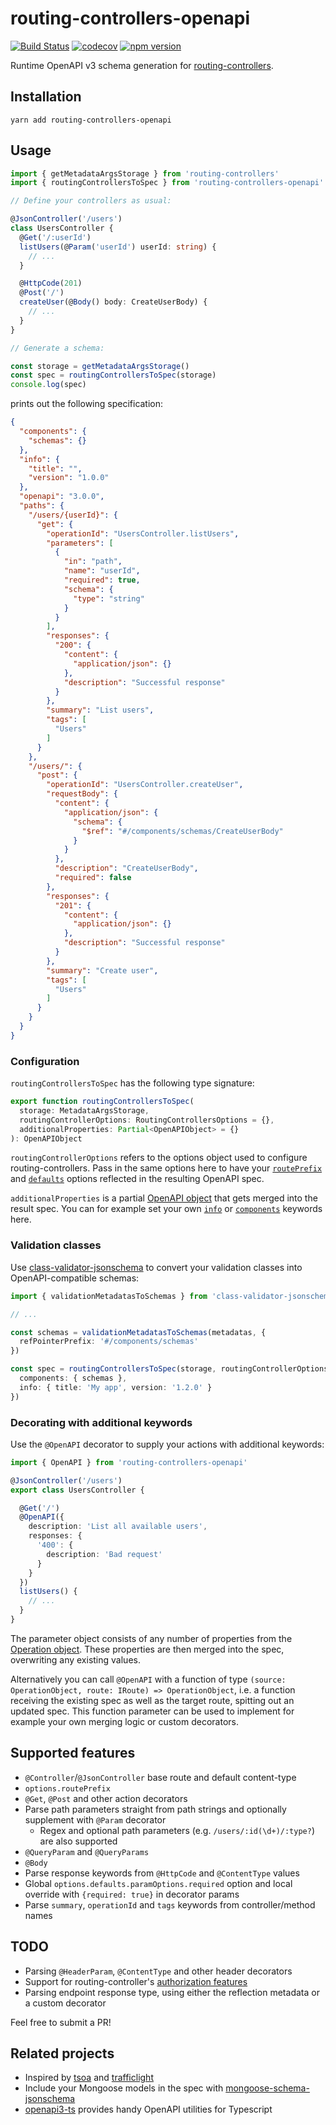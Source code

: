 # routing-controllers-openapi
[![Build Status](https://travis-ci.org/epiphone/routing-controllers-openapi.svg?branch=master)](https://travis-ci.org/epiphone/routing-controllers-openapi) [![codecov](https://codecov.io/gh/epiphone/routing-controllers-openapi/branch/master/graph/badge.svg)](https://codecov.io/gh/epiphone/routing-controllers-openapi) [![npm version](https://badge.fury.io/js/routing-controllers-openapi.svg)](https://badge.fury.io/js/routing-controllers-openapi)

Runtime OpenAPI v3 schema generation for [routing-controllers](https://github.com/typestack/routing-controllers).

## Installation

`yarn add routing-controllers-openapi`

## Usage

```typescript
import { getMetadataArgsStorage } from 'routing-controllers'
import { routingControllersToSpec } from 'routing-controllers-openapi'

// Define your controllers as usual:

@JsonController('/users')
class UsersController {
  @Get('/:userId')
  listUsers(@Param('userId') userId: string) {
    // ...
  }

  @HttpCode(201)
  @Post('/')
  createUser(@Body() body: CreateUserBody) {
    // ...
  }
}

// Generate a schema:

const storage = getMetadataArgsStorage()
const spec = routingControllersToSpec(storage)
console.log(spec)
```

prints out the following specification:

```json
{
  "components": {
    "schemas": {}
  },
  "info": {
    "title": "",
    "version": "1.0.0"
  },
  "openapi": "3.0.0",
  "paths": {
    "/users/{userId}": {
      "get": {
        "operationId": "UsersController.listUsers",
        "parameters": [
          {
            "in": "path",
            "name": "userId",
            "required": true,
            "schema": {
              "type": "string"
            }
          }
        ],
        "responses": {
          "200": {
            "content": {
              "application/json": {}
            },
            "description": "Successful response"
          }
        },
        "summary": "List users",
        "tags": [
          "Users"
        ]
      }
    },
    "/users/": {
      "post": {
        "operationId": "UsersController.createUser",
        "requestBody": {
          "content": {
            "application/json": {
              "schema": {
                "$ref": "#/components/schemas/CreateUserBody"
              }
            }
          },
          "description": "CreateUserBody",
          "required": false
        },
        "responses": {
          "201": {
            "content": {
              "application/json": {}
            },
            "description": "Successful response"
          }
        },
        "summary": "Create user",
        "tags": [
          "Users"
        ]
      }
    }
  }
}
```

### Configuration

`routingControllersToSpec` has the following type signature:

```typescript
export function routingControllersToSpec(
  storage: MetadataArgsStorage,
  routingControllerOptions: RoutingControllersOptions = {},
  additionalProperties: Partial<OpenAPIObject> = {}
): OpenAPIObject
```

`routingControllerOptions` refers to the options object used to configure routing-controllers. Pass in the same options here to have your [`routePrefix`](https://github.com/typestack/routing-controllers/#prefix-all-controllers-routes) and [`defaults`](https://github.com/typestack/routing-controllers/#default-settings) options reflected in the resulting OpenAPI spec.

`additionalProperties` is a partial [OpenAPI object](https://swagger.io/specification/#openapi-object-17) that gets merged into the result spec. You can for example set your own [`info`](https://swagger.io/specification/#openapi-object-19) or [`components`](https://swagger.io/specification/#components-object-33) keywords here.

### Validation classes

Use [class-validator-jsonschema](https://github.com/epiphone/class-validator-jsonschema) to convert your validation classes into OpenAPI-compatible schemas:

```typescript
import { validationMetadatasToSchemas } from 'class-validator-jsonschema'

// ...

const schemas = validationMetadatasToSchemas(metadatas, {
  refPointerPrefix: '#/components/schemas'
})

const spec = routingControllersToSpec(storage, routingControllerOptions, {
  components: { schemas },
  info: { title: 'My app', version: '1.2.0' }
})
```

### Decorating with additional keywords

Use the `@OpenAPI` decorator to supply your actions with additional keywords:

```typescript
import { OpenAPI } from 'routing-controllers-openapi'

@JsonController('/users')
export class UsersController {

  @Get('/')
  @OpenAPI({
    description: 'List all available users',
    responses: {
      '400': {
        description: 'Bad request'
      }
    }
  })
  listUsers() {
    // ...
  }
}
```

The parameter object consists of any number of properties from the [Operation object](https://swagger.io/specification/#operationObject). These properties are then merged into the spec, overwriting any existing values.

Alternatively you can call `@OpenAPI` with a function of type `(source: OperationObject, route: IRoute) => OperationObject`, i.e. a function receiving the existing spec as well as the target route, spitting out an updated spec. This function parameter can be used to implement for example your own merging logic or custom decorators.

## Supported features

- `@Controller`/`@JsonController` base route and default content-type
- `options.routePrefix`
- `@Get`, `@Post` and other action decorators
- Parse path parameters straight from path strings and optionally supplement with `@Param` decorator
  - Regex and optional path parameters (e.g. `/users/:id(\d+)/:type?`) are also supported
- `@QueryParam` and `@QueryParams`
- `@Body`
- Parse response keywords from `@HttpCode` and `@ContentType` values
- Global `options.defaults.paramOptions.required` option and local override with `{required: true}` in decorator params
- Parse `summary`, `operationId` and `tags` keywords from controller/method names

## TODO
- Parsing `@HeaderParam`, `@ContentType` and other header decorators
- Support for routing-controller's [authorization features](https://github.com/typestack/routing-controllers#using-authorization-features)
- Parsing endpoint response type, using either the reflection metadata or a custom decorator

Feel free to submit a PR!

## Related projects

- Inspired by [tsoa](https://github.com/lukeautry/tsoa) and [trafficlight](https://github.com/swimlane/trafficlight)
- Include your Mongoose models in the spec with [mongoose-schema-jsonschema](https://github.com/DScheglov/mongoose-schema-jsonschema)
- [openapi3-ts](https://github.com/metadevpro/openapi3-ts/) provides handy OpenAPI utilities for Typescript
